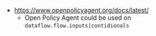 - https://www.openpolicyagent.org/docs/latest/
  - Open Policy Agent could be used on `dataflow.flow.inputs|contidionals`